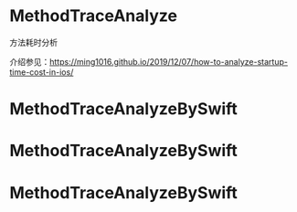 # MethodTraceAnalyze
方法耗时分析

介绍参见：https://ming1016.github.io/2019/12/07/how-to-analyze-startup-time-cost-in-ios/
# MethodTraceAnalyzeBySwift
# MethodTraceAnalyzeBySwift
# MethodTraceAnalyzeBySwift
